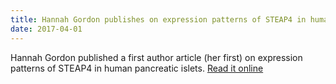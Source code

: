 ```yaml
---
title: Hannah Gordon publishes on expression patterns of STEAP4 in human pancreatic islets
date: 2017-04-01
---
```

Hannah Gordon published a first author article (her first) on expression patterns of STEAP4 in human pancreatic islets. [Read it online](https://www.researchgate.net/publication/316058147_STEAP4_expression_in_human_islets_is_associated_with_differences_in_body_mass_index_sex_HbA1c_and_inflammation)
